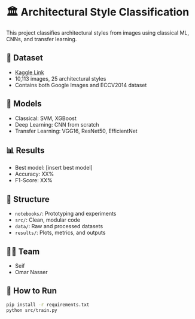 # 🏛️ Architectural Style Classification

This project classifies architectural styles from images using classical ML, CNNs, and transfer learning.

## 📁 Dataset
- [Kaggle Link](https://www.kaggle.com/datasets/dumitrux/architectural-styles-dataset)
- 10,113 images, 25 architectural styles
- Contains both Google Images and ECCV2014 dataset

## 🧪 Models
- Classical: SVM, XGBoost
- Deep Learning: CNN from scratch
- Transfer Learning: VGG16, ResNet50, EfficientNet

## 📊 Results
- Best model: [insert best model]
- Accuracy: XX%
- F1-Score: XX%

## 📂 Structure
- `notebooks/`: Prototyping and experiments
- `src/`: Clean, modular code
- `data/`: Raw and processed datasets
- `results/`: Plots, metrics, and outputs

## 👨‍💻 Team
- Seif 
- Omar Nasser

## 🚀 How to Run
```bash
pip install -r requirements.txt
python src/train.py
